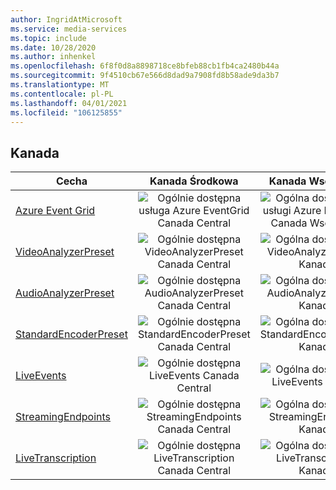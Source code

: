 ```yaml
---
author: IngridAtMicrosoft
ms.service: media-services
ms.topic: include
ms.date: 10/28/2020
ms.author: inhenkel
ms.openlocfilehash: 6f8f0d8a8898718ce8bfeb88cb1fb4ca2480b44a
ms.sourcegitcommit: 9f4510cb67e566d8dad9a7908fd8b58ade9da3b7
ms.translationtype: MT
ms.contentlocale: pl-PL
ms.lasthandoff: 04/01/2021
ms.locfileid: "106125855"
---
```

<!--Feature availability in region-->
## <a name="canada"></a>Kanada

| Cecha | Kanada Środkowa | Kanada Wschodnia |
| --- | :---: | :---: |
| [Azure Event Grid](../monitoring/reacting-to-media-services-events.md) |![Ogólnie dostępna usługa Azure EventGrid Canada Central](../media/azure-clouds-regions/ga.svg)  |![Ogólna dostępność usługi Azure EventGrid Canada Wschodnia](../media/azure-clouds-regions/ga.svg) |
| [VideoAnalyzerPreset](../analyze-video-audio-files-concept.md) |![Ogólnie dostępna VideoAnalyzerPreset Canada Central](../media/azure-clouds-regions/ga.svg)  | ![Ogólna dostępność VideoAnalyzerPreset Kanady](../media/azure-clouds-regions/ga.svg) |
| [AudioAnalyzerPreset](../analyze-video-audio-files-concept.md) |![Ogólnie dostępna AudioAnalyzerPreset Canada Central](../media/azure-clouds-regions/ga.svg)  | ![Ogólna dostępność AudioAnalyzerPreset Kanady](../media/azure-clouds-regions/ga.svg) |
| [StandardEncoderPreset](../encode-concept.md) |![Ogólnie dostępna StandardEncoderPreset Canada Central](../media/azure-clouds-regions/ga.svg)  | ![Ogólna dostępność StandardEncoderPreset Kanady](../media/azure-clouds-regions/ga.svg) |
| [LiveEvents](../stream-live-streaming-concept.md) |![Ogólnie dostępna LiveEvents Canada Central](../media/azure-clouds-regions/ga.svg)  | ![Ogólna dostępność LiveEvents Kanady](../media/azure-clouds-regions/ga.svg) |
| [StreamingEndpoints](../streaming-endpoint-concept.md) |![Ogólnie dostępna StreamingEndpoints Canada Central](../media/azure-clouds-regions/ga.svg) | ![Ogólna dostępność StreamingEndpoints Kanady](../media/azure-clouds-regions/ga.svg)  |
| [LiveTranscription](../live-event-live-transcription-how-to.md) |![Ogólnie dostępna LiveTranscription Canada Central](../media/azure-clouds-regions/ga.svg) |![Ogólna dostępność LiveTranscription Kanady](../media/azure-clouds-regions/ga.svg) |
